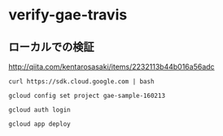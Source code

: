 # verify-gae-travis

## ローカルでの検証
http://qiita.com/kentarosasaki/items/2232113b44b016a56adc

```
curl https://sdk.cloud.google.com | bash
```

```
gcloud config set project gae-sample-160213
```

```
gcloud auth login
```

```
gcloud app deploy
```